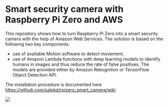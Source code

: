 # Smart security camera with Raspberry Pi Zero and AWS

This repository shows how to turn Raspberry Pi Zero into a smart security camera with the help of Amazon Web Services. The solution is based on the following two key components:
* use of available Motion software to detect movement,
* use of Amazon Lambda functions with deep learning models to identify humans in images and thus reduce the rate of false positives. The models are provided either by Amazon Rekognition or TensorFlow Object Detection API.

The installation procedure is documented here https://github.com/salekd/rpizero_smart_camera/wiki

![](https://github.com/salekd/rpizero_smart_camera/blob/master/camera.JPG)

